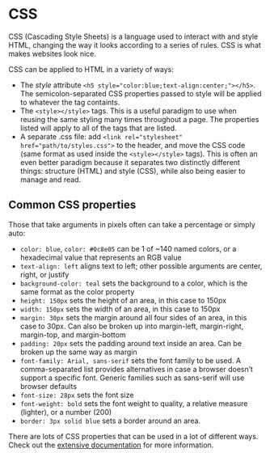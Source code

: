 # CSS

CSS (Cascading Style Sheets) is a language used to interact with and style HTML, changing the way it looks according to a series of rules. CSS is what makes websites look nice.

CSS can be applied to HTML in a variety of ways:

* The *style* attribute `<h5 style="color:blue;text-align:center;"></h5>`. The semicolon-separated CSS properties passed to style will be applied to whatever the tag containts.
* The `<style></style>` tags. This is a useful paradigm to use when reusing the same styling many times throughout a page. The properties listed will apply to all of the tags that are listed.
* A separate .css file: add `<link rel="stylesheet" href="path/to/styles.css">` to the header, and move the CSS code (same format as used inside the `<style></style>` tags). This is often an even better paradigm because it separates two distinctly different things: structure (HTML) and style (CSS), while also being easier to manage and read.

## Common CSS properties

Those that take arguments in pixels often can take a percentage or simply auto:

* `color: blue`, `color: #0c8e05` can be 1 of ~140 named colors, or a hexadecimal value that represents an RGB value
* `text-align: left` aligns text to left; other possible arguments are center, right, or justify
* `background-color: teal` sets the background to a color, which is the same format as the color property
* `height: 150px` sets the height of an area, in this case to 150px
* `width: 150px` sets the width of an area, in this case to 150px
* `margin: 30px` sets the margin around all four sides of an area, in this case to 30px. Can also be broken up into margin-left, margin-right, margin-top, and margin-bottom
* `padding: 20px` sets the padding around text inside an area. Can be broken up the same way as margin
* `font-family: Arial, sans-serif` sets the font family to be used. A comma-separated list provides alternatives in case a browser doesn’t support a specific font. Generic families such as sans-serif will use browser defaults
* `font-size: 28px` sets the font size
* `font-weight: bold` sets the font weight to quality, a relative measure (lighter), or a number (200)
* `border: 3px solid blue` sets a border around an area.

There are lots of CSS properties that can be used in a lot of different ways. Check out the [extensive documentation](https://developer.mozilla.org/en-US/docs/Web/CSS/Reference) for more information.
